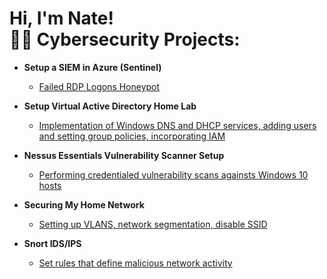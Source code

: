 <h1>Hi, I'm Nate! <br/><a 


<h2>👨‍💻 Cybersecurity Projects:</h2>

- <b>Setup a SIEM in Azure (Sentinel) </b>
  - [Failed RDP Logons Honeypot](https://github.com/joshmadakor1/Algorithms-Practice)
- <b>Setup Virtual Active Directory Home Lab </b>
  - [Implementation of Windows DNS and DHCP services, adding users and setting group policies, incorporating IAM](https://github.com/joshmadakor1/4chan-Image-Analysis-Middleware-C964) <b><i></b></i>
- <b>Nessus Essentials Vulnerability Scanner Setup</b>
  - [Performing credentialed vulnerability scans againsts Windows 10 hosts](https://github.com/joshmadakor1/Sentinel-Lab)

- <b>Securing My Home Network</b>
  - [Setting up VLANS, network segmentation, disable SSID](https://github.com/joshmadakor1/EncrypterPOC)

- <b>Snort IDS/IPS</b>
  - [Set rules that define malicious network activity](https://github.com/joshmadakor1/Package-Delivery-Pathfinding-Algorithm)

<!--
**joshmadakor1/joshmadakor1** is a ✨ _special_ ✨ repository because its `README.md` (this file) appears on your GitHub profile.

Here are some ideas to get you started:

- 🔭 I’m currently working on ...
- 🌱 I’m currently learning ...
- 👯 I’m looking to collaborate on ...
- 🤔 I’m looking for help with ...
- 💬 Ask me about ...
- 📫 How to reach me: ...
- 😄 Pronouns: ...
- ⚡ Fun fact: ...
-->
